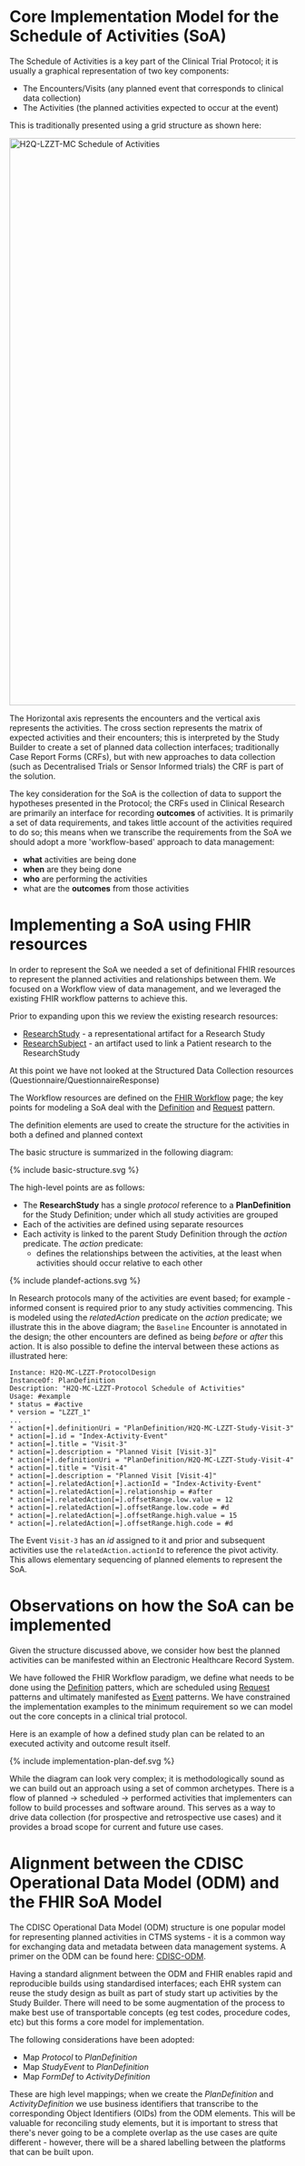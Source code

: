 # Core Implementation Model for the Schedule of Activities (SoA)

The Schedule of Activities is a key part of the Clinical Trial Protocol; it is usually a graphical representation of two key components:
* The Encounters/Visits (any planned event that corresponds to clinical data collection)
* The Activities (the planned activities expected to occur at the event)

This is traditionally presented using a grid structure as shown here:

<img src="lzzt_soa.png" alt="H2Q-LZZT-MC Schedule of Activities" width="1000px" style="float:none; margin: 0px 0px 0px 0px;" />

The Horizontal axis represents the encounters and the vertical axis represents the activities.  The cross section represents the matrix of expected activities and their encounters; this is interpreted by the Study Builder to create a set of planned data collection interfaces; traditionally Case Report Forms (CRFs), but with new approaches to data collection (such as Decentralised Trials or Sensor Informed trials) the CRF is part of the solution. 

The key consideration for the SoA is the collection of data to support the hypotheses presented in the Protocol; the CRFs used in Clinical Research are primarily an interface for recording **outcomes** of activities.  It is primarily a set of data requirements, and takes little account of the activities required to do so; this means when we transcribe the requirements from the SoA we should adopt a more 'workflow-based' approach to data management:
* **what** activities are being done
* **when** are they being done
* **who** are performing the activities
* what are the **outcomes** from those activities

# Implementing a SoA using FHIR resources

In order to represent the SoA we needed a set of definitional FHIR resources to represent the planned activities and relationships between them.  We focused on a Workflow view of data management, and we leveraged the existing FHIR workflow patterns to achieve this.  

Prior to expanding upon this we review the existing research resources:
* [ResearchStudy](http://hl7.org/fhir/ResearchStudy) - a representational artifact for a Research Study
* [ResearchSubject](http://hl7.org/fhir/ResearchStudy) - an artifact used to link a Patient research to the ResearchStudy

At this point we have not looked at the Structured Data Collection resources (Questionnaire/QuestionnaireResponse)

The Workflow resources are defined on the [FHIR Workflow](https://hl7.org/fhir/workflow.html) page; the key points for modeling a SoA deal with the [Definition](https://hl7.org/fhir/workflow.html#definition) and [Request](https://hl7.org/fhir/workflow.html#request) pattern.

The definition elements are used to create the structure for the activities in both a defined and planned context

The basic structure is summarized in the following diagram:

{% include basic-structure.svg %}

The high-level points are as follows:
* The **ResearchStudy** has a single _protocol_  reference to a __PlanDefinition__ for the Study Definition; under which all study activities are grouped
* Each of the activities are defined using separate resources
* Each activity is linked to the parent Study Definition through the _action_ predicate.  The _action_ predicate:  
  * defines the relationships between the activities, at the least when activities should occur relative to each other 

{% include plandef-actions.svg %}

In Research protocols many of the activities are event based; for example - informed consent is required prior to any study activities commencing.  This is modeled using the _relatedAction_ predicate on the _action_ predicate; we illustrate this in the above diagram; the `Baseline` Encounter is annotated in the design; the other encounters are defined as being _before_ or _after_ this action.  It is also possible to define the interval between these actions as illustrated here:

```
Instance: H2Q-MC-LZZT-ProtocolDesign
InstanceOf: PlanDefinition
Description: "H2Q-MC-LZZT-Protocol Schedule of Activities"
Usage: #example
* status = #active
* version = "LZZT_1"
...
* action[+].definitionUri = "PlanDefinition/H2Q-MC-LZZT-Study-Visit-3"
* action[=].id = "Index-Activity-Event"
* action[=].title = "Visit-3"
* action[=].description = "Planned Visit [Visit-3]"
* action[+].definitionUri = "PlanDefinition/H2Q-MC-LZZT-Study-Visit-4"
* action[=].title = "Visit-4"
* action[=].description = "Planned Visit [Visit-4]"
* action[=].relatedAction[+].actionId = "Index-Activity-Event"
* action[=].relatedAction[=].relationship = #after
* action[=].relatedAction[=].offsetRange.low.value = 12
* action[=].relatedAction[=].offsetRange.low.code = #d
* action[=].relatedAction[=].offsetRange.high.value = 15
* action[=].relatedAction[=].offsetRange.high.code = #d
```
The Event `Visit-3` has an _id_ assigned to it and prior and subsequent activities use the `relatedAction.actionId` to reference the pivot activity.  This allows elementary sequencing of planned elements to represent the SoA.

# Observations on how the SoA can be implemented

Given the structure discussed above, we consider how best the planned activities can be manifested within an Electronic Healthcare Record System.  

We have followed the FHIR Workflow paradigm, we define what needs to be done using the [Definition](https://hl7.org/fhir/definition.html) patters, which are scheduled using [Request](https://hl7.org/fhir/request.html) patterns and ultimately manifested as [Event](https://hl7.org/fhir/event.html) patterns.   We have constrained the implementation examples to the minimum requirement so we can model out the core concepts in a clinical trial protocol.

Here is an example of how a defined study plan can be related to an executed activity and outcome result itself.

{% include implementation-plan-def.svg %}

While the diagram can look very complex; it is methodologically sound as we can build out an approach using a set of common archetypes.  There is a flow of planned -> scheduled -> performed activities that implementers can follow to build processes and software around.  This serves as a way to drive data collection (for prospective and retrospective use cases) and it provides a broad scope for current and future use cases.


# Alignment between the CDISC Operational Data Model (ODM) and the FHIR SoA Model
The CDISC Operational Data Model (ODM) structure is one popular model for representing planned activities in CTMS systems - it is a common way for exchanging data and metadata between data management systems. A primer on the ODM can be found here: [CDISC-ODM](cdisc-odm.html).

Having a standard alignment between the ODM and FHIR enables rapid and reproducible builds using standardised interfaces; each EHR system can reuse the study design as built as part of study start up activities by the Study Builder.  There will need to be some augmentation of the process to make best use of transportable concepts (eg test codes, procedure codes, etc) but this forms a core model for implementation.

The following considerations have been adopted:
* Map _Protocol_ to _PlanDefinition_
* Map _StudyEvent_ to _PlanDefinition_
* Map _FormDef_ to _ActivityDefinition_

These are high level mappings; when we create the _PlanDefinition_ and _ActivityDefinition_ we use business identifiers that transcribe to the corresponding Object Identifiers (OIDs) from the ODM elements.  This will be valuable for reconciling study elements, but it is important to stress that there's never going to be a complete overlap as the use cases are quite different - however, there will be a shared labelling between the platforms that can be built upon.

